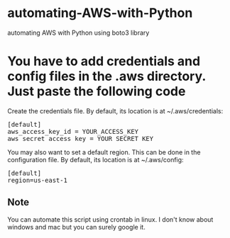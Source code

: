 # automating-AWS-with-Python
automating AWS with Python using boto3 library

# You have to add credentials and config files in the .aws directory. Just paste the following code
Create the credentials file. By default, its location is at ~/.aws/credentials:
<pre>
[default]
aws_access_key_id = YOUR_ACCESS_KEY
aws_secret_access_key = YOUR_SECRET_KEY
</pre>

You may also want to set a default region. This can be done in the configuration file. By default, its location is at ~/.aws/config:
<pre>
[default]
region=us-east-1
</pre>

## Note
You can automate this script using crontab in linux. I don't know about windows and mac but you can surely google it.


